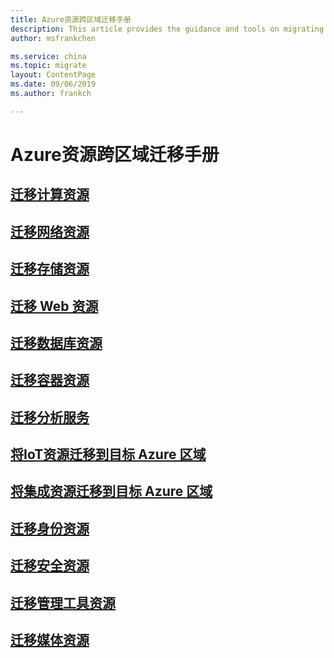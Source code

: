 ```yaml
---
title: Azure资源跨区域迁移手册
description: This article provides the guidance and tools on migrating resources between different Azure China regions.
author: msfrankchen

ms.service: china 
ms.topic: migrate
layout: ContentPage 
ms.date: 09/06/2019
ms.author: frankch

---
```


# Azure资源跨区域迁移手册

  
## [迁移计算资源](./china-migration-tools-and-guidance-compute.md)
  
## [迁移网络资源](./china-migration-tools-and-guidance-network.md)

## [迁移存储资源](./china-migration-tools-and-guidance-storage.md)

## [迁移 Web 资源](./china-migration-tools-and-guidance-web.md)

## [迁移数据库资源](./china-migration-tools-and-guidance-database.md)

## [迁移容器资源](./china-migration-tools-and-guidance-containers.md)

## [迁移分析服务](./china-migration-tools-and-guidance-analytics.md)

## [将IoT资源迁移到目标 Azure 区域](./china-migration-tools-and-guidance-iot.md)

## [将集成资源迁移到目标 Azure 区域](./china-migration-tools-and-guidance-integration.md)

## [迁移身份资源](./china-migration-tools-and-guidance-identiry.md)

## [迁移安全资源](./china-migration-tools-and-guidance-security.md)

## [迁移管理工具资源](./china-migration-tools-and-guidance-management.md)

## [迁移媒体资源](./china-migration-tools-and-guidance-media.md)


